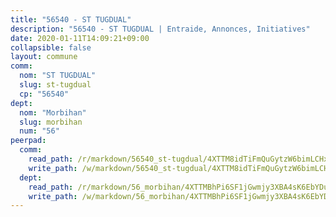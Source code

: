 ```yaml
---
title: "56540 - ST TUGDUAL"
description: "56540 - ST TUGDUAL | Entraide, Annonces, Initiatives"
date: 2020-01-11T14:09:21+09:00
collapsible: false
layout: commune
comm:
  nom: "ST TUGDUAL"
  slug: st-tugdual
  cp: "56540"
dept:
  nom: "Morbihan"
  slug: morbihan
  num: "56"
peerpad:
  comm:
    read_path: /r/markdown/56540_st-tugdual/4XTTM8idTiFmQuGytzW6bimLCHx9JUFY7vQPQkn5gV3vZYiSG
    write_path: /w/markdown/56540_st-tugdual/4XTTM8idTiFmQuGytzW6bimLCHx9JUFY7vQPQkn5gV3vZYiSG-K3TgUTeQHwzHPPLDRGwduAyhyfWrKqJKyQrjntt9V1NogVFgoS79wm6RUZ7tW1HCSQQ6eM3Dx1JCzLPsMR7TknpSjCRebAZPfUA74oL8KXd3UhKLq9M5w1TmGjXjLRLixqfnRnHr
  dept:
    read_path: /r/markdown/56_morbihan/4XTTMBhPi6SF1jGwmjy3XBA4sK6EbYDun44EYwF3irZ7aBa5U
    write_path: /w/markdown/56_morbihan/4XTTMBhPi6SF1jGwmjy3XBA4sK6EbYDun44EYwF3irZ7aBa5U-K3TgV3HyhWtqSpmJ2GGLPRtHigVTcxkFRVLMX5R66UyRAN55PNUQgmTNwaDuJmWps9EVWQzncDySYbA7Pg7qEdRXsayrZysPHK4HeKM3FG1U8vQvyUvaDoFo4L4Z8coFC71q4zES
---
```


